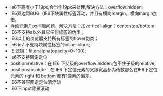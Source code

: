 - ie6下高度小于19px,会当作19px来处理,解决方法：overflow:hidden;
- IE6双边距BUG（IE6下块属性标签浮动，并且有横向margin，横向margin加倍。
- 浮动元素几px间隙问题，解决方法：加vertical-align：center/top/bottom
- IE6不支持a以外其它任何标签的伪类；
- IE6以上的浏览器支持所有标签的hover伪类；
- ie6 ie7 不支持块属性标签的inline-block;
- IE 滤镜：filter:alpha(opacity=0~100); 
- ie6不支持固定定位
- position:relative：在 IE6 下父级的overflow:hidden;包不住子级的relative;
- position:absolute：在 IE6 下定位元素的父级宽高都为奇数那么在IE6下定位元素的 right 和 bottom 都有1像素的偏差。
- IE6不兼容固定定位清浮动
- IE6下input背景滚动